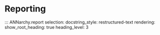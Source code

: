 # Reporting



::: ANNarchy.report
    selection:
      docstring_style: restructured-text
    rendering:
      show_root_heading: true
      heading_level: 3